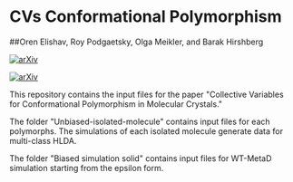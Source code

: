 # CVs Conformational Polymorphism

##Oren Elishav, Roy Podgaetsky, Olga Meikler, and Barak Hirshberg

[![arXiv](http://img.shields.io/badge/arXiv-2211.07746.svg)](https://arxiv.org/abs/2211.07746)

[![arXiv](http://img.shields.io/badge/arXiv-1904.05624-B31B1B.svg)](https://arxiv.org/abs/1904.05624)

This repository contains the input files for the paper "Collective Variables for Conformational Polymorphism in Molecular Crystals."

The folder "Unbiased-isolated-molecule" contains input files for each polymorphs.  The simulations of each isolated molecule generate data for multi-class HLDA.

The folder "Biased simulation solid" contains input files for WT-MetaD simulation starting from the epsilon form.
